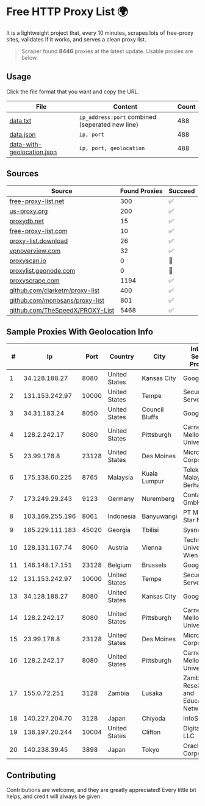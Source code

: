 
# Free HTTP Proxy List 🌍

It is a lightweight project that, every 10 minutes, scrapes lots of free-proxy sites, validates if it works, and serves a clean proxy list.


> Scraper found **8446** proxies at the latest update. Usable proxies are below.

## Usage

Click the file format that you want and copy the URL.


|File|Content|Count|
|----|-------|-----|
|[data.txt](https://raw.githubusercontent.com/themiralay/Proxy-List-World/master/data.txt)|`ip_address:port` combined (seperated new line)|488|
|[data.json](https://raw.githubusercontent.com/themiralay/Proxy-List-World/master/data.json)|`ip, port`|488|
|[data-with-geolocation.json](https://raw.githubusercontent.com/themiralay/Proxy-List-World/master/data-with-geolocation.json)|`ip, port, geolocation`|488|

## Sources

|Source|Found Proxies|Succeed|
|------|-------------|-------|
|[free-proxy-list.net](https://free-proxy-list.net)|300|✅|
|[us-proxy.org](https://www.us-proxy.org)|200|✅|
|[proxydb.net](http://proxydb.net)|15|✅|
|[free-proxy-list.com](https://free-proxy-list.com/?page=&port=&type%5B%5D=http&type%5B%5D=https&up_time=0&search=Search)|10|✅|
|[proxy-list.download](https://www.proxy-list.download/HTTP)|26|✅|
|[vpnoverview.com](https://vpnoverview.com/privacy/anonymous-browsing/free-proxy-servers)|32|✅|
|[proxyscan.io](https://www.proxyscan.io)|0|🚫|
|[proxylist.geonode.com](https://proxylist.geonode.com/api/proxy-list?limit=300&page=1&sort_by=lastChecked&sort_type=desc&protocols=http,https)|0|🚫|
|[proxyscrape.com](https://api.proxyscrape.com/v2/?request=displayproxies&protocol=http&timeout=10000&country=all&ssl=all&anonymity=all)|1194|✅|
|[github.com/clarketm/proxy-list](https://raw.githubusercontent.com/clarketm/proxy-list/master/proxy-list-raw.txt)|400|✅|
|[github.com/monosans/proxy-list](https://raw.githubusercontent.com/monosans/proxy-list/main/proxies/http.txt)|801|✅|
|[github.com/TheSpeedX/PROXY-List](https://raw.githubusercontent.com/TheSpeedX/PROXY-List/master/http.txt)|5468|✅|


## Sample Proxies With Geolocation Info

|#|Ip|Port|Country|City|Internet Service Provider|
|-|--|----|-------|----|-------------------------|
|1|34.128.188.27|8080|United States|Kansas City|Google LLC|
|2|131.153.242.97|10000|United States|Tempe|Secured Servers LLC|
|3|34.31.183.24|8050|United States|Council Bluffs|Google LLC|
|4|128.2.242.17|8080|United States|Pittsburgh|Carnegie Mellon University|
|5|23.99.178.8|23128|United States|Des Moines|Microsoft Corporation|
|6|175.138.60.225|8765|Malaysia|Kuala Lumpur|Telekom Malaysia Berhad|
|7|173.249.29.243|9123|Germany|Nuremberg|Contabo GmbH|
|8|103.169.255.196|8061|Indonesia|Banyuwangi|PT Master Star Network|
|9|185.229.111.183|45020|Georgia|Tbilisi|Sysnet LLC|
|10|128.131.167.74|8060|Austria|Vienna|Technische Universitat Wien|
|11|146.148.17.151|23128|Belgium|Brussels|Google LLC|
|12|131.153.242.97|10000|United States|Tempe|Secured Servers LLC|
|13|34.128.188.27|8080|United States|Kansas City|Google LLC|
|14|128.2.242.17|8080|United States|Pittsburgh|Carnegie Mellon University|
|15|23.99.178.8|23128|United States|Des Moines|Microsoft Corporation|
|16|128.2.242.17|8080|United States|Pittsburgh|Carnegie Mellon University|
|17|155.0.72.251|3128|Zambia|Lusaka|Zambia Research and Education Network|
|18|140.227.204.70|3128|Japan|Chiyoda|InfoSphere|
|19|138.197.20.244|10004|United States|Clifton|DigitalOcean, LLC|
|20|140.238.39.45|3898|Japan|Tokyo|Oracle Corporation|



## Contributing

Contributions are welcome, and they are greatly appreciated! Every
little bit helps, and credit will always be given.

